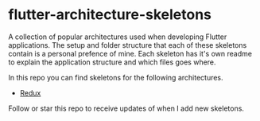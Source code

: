 # flutter-architecture-skeletons

A collection of popular architectures used when developing Flutter applications. The setup and folder structure that each of these skeletons contain is a personal prefence of mine. Each skeleton has it's own readme to explain the application structure and which files goes where. 

In this repo you can find skeletons for the following architectures.

- [Redux](https://github.com/FilledStacks/flutter-architecture-skeletons/tree/master/redux_arch)

Follow or star this repo to receive updates of when I add new skeletons.
